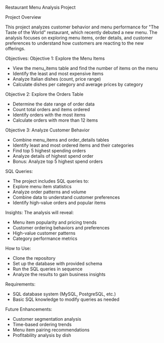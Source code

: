 Restaurant Menu Analysis Project

Project Overview

This project analyzes customer behavior and menu performance for "The Taste of the World" restaurant, which recently debuted a new menu.
The analysis focuses on exploring menu items, order details, and customer preferences to understand how customers are reacting to the new offerings.

Objectives:
Objective 1: Explore the Menu Items
* View the menu_items table and find the number of items on the menu
* Identify the least and most expensive items
* Analyze Italian dishes (count, price range)
* Calculate dishes per category and average prices by category

Objective 2: Explore the Orders Table
* Determine the date range of order data
* Count total orders and items ordered
* Identify orders with the most items
* Calculate orders with more than 12 items
  
Objective 3: Analyze Customer Behavior
* Combine menu_items and order_details tables
* Identify least and most ordered items and their categories
* Find top 5 highest spending orders
* Analyze details of highest spend order
* Bonus: Analyze top 5 highest spend orders

SQL Queries:
* The project includes SQL queries to:
* Explore menu item statistics
* Analyze order patterns and volume
* Combine data to understand customer preferences
* Identify high-value orders and popular items

Insights:
The analysis will reveal:
* Menu item popularity and pricing trends
* Customer ordering behaviors and preferences
* High-value customer patterns
* Category performance metrics

How to Use:
* Clone the repository
* Set up the database with provided schema
* Run the SQL queries in sequence
* Analyze the results to gain business insights
  
Requirements:
* SQL database system (MySQL, PostgreSQL, etc.)
* Basic SQL knowledge to modify queries as needed

Future Enhancements:
* Customer segmentation analysis
* Time-based ordering trends
* Menu item pairing recommendations
* Profitability analysis by dish
